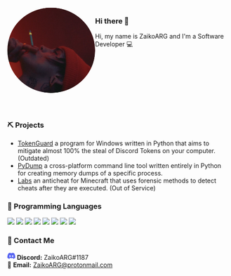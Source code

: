 <img align="left"  style="border-radius: 50%" alt="Avatar" width="200px" src="https://raw.githubusercontent.com/ZaikoARG/ZaikoARG/master/assets/avatar_circle.png" />

### Hi there 👋

Hi, my name is ZaikoARG and I'm a Software Developer 💻
<br />
<br />
<br />
<br />
<br />
<br />
<br />
<br />
<br />
### ⛏️ Projects
* [TokenGuard](https://github.com/ZaikoARG/TokenGuard) a program for Windows written in Python that aims to mitigate almost 100% the steal of Discord Tokens on your computer. (Outdated)
* [PyDump](https://github.com/ZaikoARG/PyDump) a cross-platform command line tool written entirely in Python for creating memory dumps of a specific process.
* [Labs](https://discord.gg/Q2hrWkH5pg) an anticheat for Minecraft that uses forensic methods to detect cheats after they are executed. (Out of Service)

### 🔮 Programming Languages
<code><img height="20" src="https://cdn.jsdelivr.net/gh/devicons/devicon/icons/python/python-original.svg"></code>
<code><img height="20" src="https://cdn.jsdelivr.net/gh/devicons/devicon/icons/fastapi/fastapi-original.svg"></code>
<code><img height="20" src="https://cdn.jsdelivr.net/gh/devicons/devicon/icons/flask/flask-original.svg"></code>
<code><img height="20" src="https://cdn.jsdelivr.net/gh/devicons/devicon/icons/c/c-original.svg"></code>
<code><img height="20" src="https://cdn.jsdelivr.net/gh/devicons/devicon/icons/html5/html5-original.svg"></code>
<code><img height="20" src="https://cdn.jsdelivr.net/gh/devicons/devicon/icons/css3/css3-original.svg"></code>
<code><img height="20" src="https://cdn.jsdelivr.net/gh/devicons/devicon/icons/redis/redis-original.svg"></code>
<code><img height="20" src="https://cdn.jsdelivr.net/gh/devicons/devicon/icons/mysql/mysql-original.svg"></code>

### 📨 Contact Me
<img height="18" src="https://raw.githubusercontent.com/ZaikoARG/ZaikoARG/master/assets/discord.svg"> **Discord:** ZaikoARG#1187<br />
📧 **Email:** [ZaikoARG@protonmail.com](mailto:ZaikoARG@protonmail.com)




<!--
**ZaikoARG/ZaikoARG** is a ✨ _special_ ✨ repository because its `README.md` (this file) appears on your GitHub profile.

Here are some ideas to get you started:

- 🔭 I’m currently working on ...
- 🌱 I’m currently learning ...
- 👯 I’m looking to collaborate on ...
- 🤔 I’m looking for help with ...
- 💬 Ask me about ...
- 📫 How to reach me: ...
- 😄 Pronouns: ...
- ⚡ Fun fact: ...
-->

